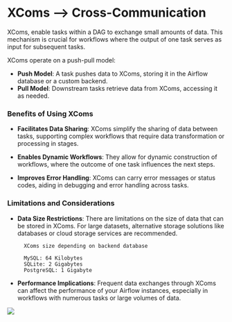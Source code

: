 # XComs --> Cross-Communication

XComs, enable tasks within a DAG to exchange small amounts of data. This mechanism is crucial for workflows where the output of one task serves as input for subsequent tasks.



XComs operate on a push-pull model:

- **Push Model**: A task pushes data to XComs, storing it in the Airflow database or a custom backend.
- **Pull Model**: Downstream tasks retrieve data from XComs, accessing it as needed.

### Benefits of Using XComs

- **Facilitates Data Sharing**: XComs simplify the sharing of data between tasks, supporting complex workflows that require data transformation or processing in stages.

- **Enables Dynamic Workflows**: They allow for dynamic construction of workflows, where the outcome of one task influences the next steps.

- **Improves Error Handling**: XComs can carry error messages or status codes, aiding in debugging and error handling across tasks.

### Limitations and Considerations

- **Data Size Restrictions**: There are limitations on the size of data that can be stored in XComs. For large datasets, alternative storage solutions like databases or cloud storage services are recommended.  

        XComs size depending on backend database  

        MySQL: 64 Kilobytes  
        SQLite: 2 Gigabytes  
        PostgreSQL: 1 Gigabyte   

- **Performance Implications**: Frequent data exchanges through XComs can affect the performance of your Airflow instances, especially in workflows with numerous tasks or large volumes of data.



![](https://miro.medium.com/v2/resize:fit:1400/1*yhq_n9iFAN8vqE78CHo_zA.png)


